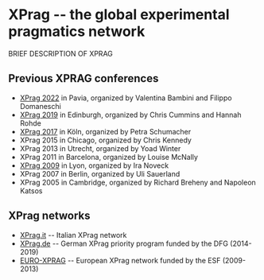 # XPrag -- the global experimental pragmatics network

BRIEF DESCRIPTION OF XPRAG

## Previous XPRAG conferences

- [XPrag 2022](https://sites.google.com/iusspavia.it/xprag2022/xprag-2022) in Pavia, organized by Valentina Bambini and Filippo Domaneschi
- [XPrag 2019](https://www.xprag2019.ppls.ed.ac.uk/) in Edinburgh, organized by Chris Cummins and Hannah Rohde
- [XPrag 2017](https://xprag2017.uni-koeln.de/) in Köln, organized by Petra Schumacher
- XPrag 2015 in Chicago, organized by Chris Kennedy
- XPrag 2013 in Utrecht, organized by Yoad Winter
- XPrag 2011 in Barcelona, organized by Louise McNally
- [XPrag 2009](https://sites.google.com/site/xprag2009/) in Lyon, organized by Ira Noveck
- XPrag 2007 in Berlin, organized by Uli Sauerland
- XPrag 2005 in Cambridge, organized by Richard Breheny and Napoleon Katsos

## XPrag networks

- [XPrag.it](https://www.xpragit.com/) -- Italian XPrag network 
- [XPrag.de](https://www.xprag.de/) -- German XPrag priority program funded by the DFG (2014-2019)
- [EURO-XPRAG](http://archives.esf.org/coordinating-research/research-networking-programmes/humanities-hum/euro-xprag.html) -- European XPrag network funded by the ESF (2009-2013)